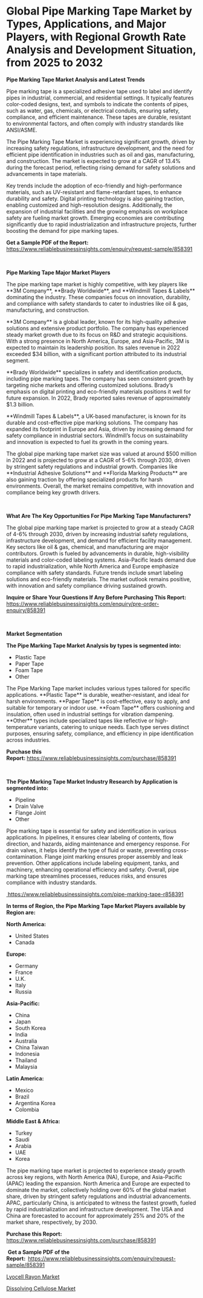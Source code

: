 <p><h1>Global Pipe Marking Tape Market by Types, Applications, and Major Players, with Regional Growth Rate Analysis and Development Situation, from 2025 to 2032</h1></p><p><strong>Pipe Marking Tape Market Analysis and Latest Trends</strong></p>
<p><p>Pipe marking tape is a specialized adhesive tape used to label and identify pipes in industrial, commercial, and residential settings. It typically features color-coded designs, text, and symbols to indicate the contents of pipes, such as water, gas, chemicals, or electrical conduits, ensuring safety, compliance, and efficient maintenance. These tapes are durable, resistant to environmental factors, and often comply with industry standards like ANSI/ASME.</p><p>The Pipe Marking Tape Market is experiencing significant growth, driven by increasing safety regulations, infrastructure development, and the need for efficient pipe identification in industries such as oil and gas, manufacturing, and construction. The market is expected to grow at a CAGR of 13.4% during the forecast period, reflecting rising demand for safety solutions and advancements in tape materials.</p><p>Key trends include the adoption of eco-friendly and high-performance materials, such as UV-resistant and flame-retardant tapes, to enhance durability and safety. Digital printing technology is also gaining traction, enabling customized and high-resolution designs. Additionally, the expansion of industrial facilities and the growing emphasis on workplace safety are fueling market growth. Emerging economies are contributing significantly due to rapid industrialization and infrastructure projects, further boosting the demand for pipe marking tapes.</p></p>
<p><strong>Get a Sample PDF of the Report:&nbsp;</strong> <a href="https://www.reliablebusinessinsights.com/enquiry/request-sample/858391?utm_campaign=1837&utm_medium=2&utm_source=Github&utm_content=ia&utm_term=25012025&utm_id=pipe-marking-tape">https://www.reliablebusinessinsights.com/enquiry/request-sample/858391</a></p>
<p>&nbsp;</p>
<p><strong>Pipe Marking Tape Major Market Players</strong></p>
<p><p>The pipe marking tape market is highly competitive, with key players like **3M Company**, **Brady Worldwide**, and **Windmill Tapes & Labels** dominating the industry. These companies focus on innovation, durability, and compliance with safety standards to cater to industries like oil & gas, manufacturing, and construction.</p><p>**3M Company** is a global leader, known for its high-quality adhesive solutions and extensive product portfolio. The company has experienced steady market growth due to its focus on R&D and strategic acquisitions. With a strong presence in North America, Europe, and Asia-Pacific, 3M is expected to maintain its leadership position. Its sales revenue in 2022 exceeded $34 billion, with a significant portion attributed to its industrial segment.</p><p>**Brady Worldwide** specializes in safety and identification products, including pipe marking tapes. The company has seen consistent growth by targeting niche markets and offering customized solutions. Brady’s emphasis on digital printing and eco-friendly materials positions it well for future expansion. In 2022, Brady reported sales revenue of approximately $1.3 billion.</p><p>**Windmill Tapes & Labels**, a UK-based manufacturer, is known for its durable and cost-effective pipe marking solutions. The company has expanded its footprint in Europe and Asia, driven by increasing demand for safety compliance in industrial sectors. Windmill’s focus on sustainability and innovation is expected to fuel its growth in the coming years.</p><p>The global pipe marking tape market size was valued at around $500 million in 2022 and is projected to grow at a CAGR of 5-6% through 2030, driven by stringent safety regulations and industrial growth. Companies like **Industrial Adhesive Solutions** and **Florida Marking Products** are also gaining traction by offering specialized products for harsh environments. Overall, the market remains competitive, with innovation and compliance being key growth drivers.</p></p>
<p>&nbsp;</p>
<p><strong>What Are The Key Opportunities For Pipe Marking Tape Manufacturers?</strong></p>
<p><p>The global pipe marking tape market is projected to grow at a steady CAGR of 4-6% through 2030, driven by increasing industrial safety regulations, infrastructure development, and demand for efficient facility management. Key sectors like oil & gas, chemical, and manufacturing are major contributors. Growth is fueled by advancements in durable, high-visibility materials and color-coded labeling systems. Asia-Pacific leads demand due to rapid industrialization, while North America and Europe emphasize compliance with safety standards. Future trends include smart labeling solutions and eco-friendly materials. The market outlook remains positive, with innovation and safety compliance driving sustained growth.</p></p>
<p><strong>Inquire or Share Your Questions If Any Before Purchasing This Report:</strong> <a href="https://www.reliablebusinessinsights.com/enquiry/pre-order-enquiry/858391?utm_campaign=1837&utm_medium=2&utm_source=Github&utm_content=ia&utm_term=25012025&utm_id=pipe-marking-tape">https://www.reliablebusinessinsights.com/enquiry/pre-order-enquiry/858391</a></p>
<p>&nbsp;</p>
<p><strong>Market Segmentation</strong></p>
<p><strong>The Pipe Marking Tape Market Analysis by types is segmented into:</strong></p>
<p><ul><li>Plastic Tape</li><li>Paper Tape</li><li>Foam Tape</li><li>Other</li></ul></p>
<p><p>The Pipe Marking Tape market includes various types tailored for specific applications. **Plastic Tape** is durable, weather-resistant, and ideal for harsh environments. **Paper Tape** is cost-effective, easy to apply, and suitable for temporary or indoor use. **Foam Tape** offers cushioning and insulation, often used in industrial settings for vibration dampening. **Other** types include specialized tapes like reflective or high-temperature variants, catering to unique needs. Each type serves distinct purposes, ensuring safety, compliance, and efficiency in pipe identification across industries.</p></p>
<p><strong>Purchase this Report:&nbsp;</strong><a href="https://www.reliablebusinessinsights.com/purchase/858391?utm_campaign=1837&utm_medium=2&utm_source=Github&utm_content=ia&utm_term=25012025&utm_id=pipe-marking-tape">https://www.reliablebusinessinsights.com/purchase/858391</a></p>
<p>&nbsp;</p>
<p><strong>The Pipe Marking Tape Market Industry Research by Application is segmented into:</strong></p>
<p><ul><li>Pipeline</li><li>Drain Valve</li><li>Flange Joint</li><li>Other</li></ul></p>
<p><p>Pipe marking tape is essential for safety and identification in various applications. In pipelines, it ensures clear labeling of contents, flow direction, and hazards, aiding maintenance and emergency response. For drain valves, it helps identify the type of fluid or waste, preventing cross-contamination. Flange joint marking ensures proper assembly and leak prevention. Other applications include labeling equipment, tanks, and machinery, enhancing operational efficiency and safety. Overall, pipe marking tape streamlines processes, reduces risks, and ensures compliance with industry standards.</p></p>
<p><a href="https://www.reliablebusinessinsights.com/pipe-marking-tape-r858391?utm_campaign=1837&utm_medium=2&utm_source=Github&utm_content=ia&utm_term=25012025&utm_id=pipe-marking-tape">&nbsp;https://www.reliablebusinessinsights.com/pipe-marking-tape-r858391</a></p>
<p><strong>In terms of Region, the Pipe Marking Tape Market Players available by Region are:</strong></p>
<p>
    <p> <strong> North America: </strong>
        <ul>
            <li>United States</li>
            <li>Canada</li>
        </ul>
        </p> 
    <p> <strong> Europe: </strong>
        <ul>
            <li>Germany</li>
            <li>France</li>
            <li>U.K.</li>
            <li>Italy</li>
            <li>Russia</li>
        </ul>
        </p> 
    <p> <strong> Asia-Pacific: </strong>
        <ul>
            <li>China</li>
            <li>Japan</li>
            <li>South Korea</li>
            <li>India</li>
            <li>Australia</li>
            <li>China Taiwan</li>
            <li>Indonesia</li>
            <li>Thailand</li>
            <li>Malaysia</li>
        </ul>
        </p> 
    <p> <strong> Latin America: </strong>
        <ul>
            <li>Mexico</li>
            <li>Brazil</li>
            <li>Argentina Korea</li>
            <li>Colombia</li>
        </ul>
        </p> 
    <p> <strong> Middle East & Africa: </strong>
        <ul>
            <li>Turkey</li>
            <li>Saudi</li>
            <li>Arabia</li>
            <li>UAE</li>
            <li>Korea</li>
        </ul>
    </p>
    </p>
<p><p>The pipe marking tape market is projected to experience steady growth across key regions, with North America (NA), Europe, and Asia-Pacific (APAC) leading the expansion. North America and Europe are expected to dominate the market, collectively holding over 60% of the global market share, driven by stringent safety regulations and industrial advancements. APAC, particularly China, is anticipated to witness the fastest growth, fueled by rapid industrialization and infrastructure development. The USA and China are forecasted to account for approximately 25% and 20% of the market share, respectively, by 2030.</p></p>
<p><strong>Purchase this Report: </strong><a href="https://www.reliablebusinessinsights.com/purchase/858391?utm_campaign=1837&utm_medium=2&utm_source=Github&utm_content=ia&utm_term=25012025&utm_id=pipe-marking-tape">https://www.reliablebusinessinsights.com/purchase/858391</a></p>
<p>&nbsp;<strong>Get a Sample PDF of the Report:&nbsp;&nbsp;</strong><a href="https://www.reliablebusinessinsights.com/enquiry/request-sample/858391?utm_campaign=1837&utm_medium=2&utm_source=Github&utm_content=ia&utm_term=25012025&utm_id=pipe-marking-tape">https://www.reliablebusinessinsights.com/enquiry/request-sample/858391</a></p>
<p><strong></strong></p>
<p><p><a href="https://github.com/mharielmesa/Market-Research-Report-List-5/blob/main/lyocell-rayon-market.md?utm_campaign=1837&utm_medium=2&utm_source=Github&utm_content=ia&utm_term=25012025&utm_id=pipe-marking-tape">Lyocell Rayon Market</a></p><p><a href="https://github.com/chkrselia/Market-Research-Report-List-1/blob/main/dissolving-cellulose-market.md?utm_campaign=1837&utm_medium=2&utm_source=Github&utm_content=ia&utm_term=25012025&utm_id=pipe-marking-tape">Dissolving Cellulose Market</a></p></p>